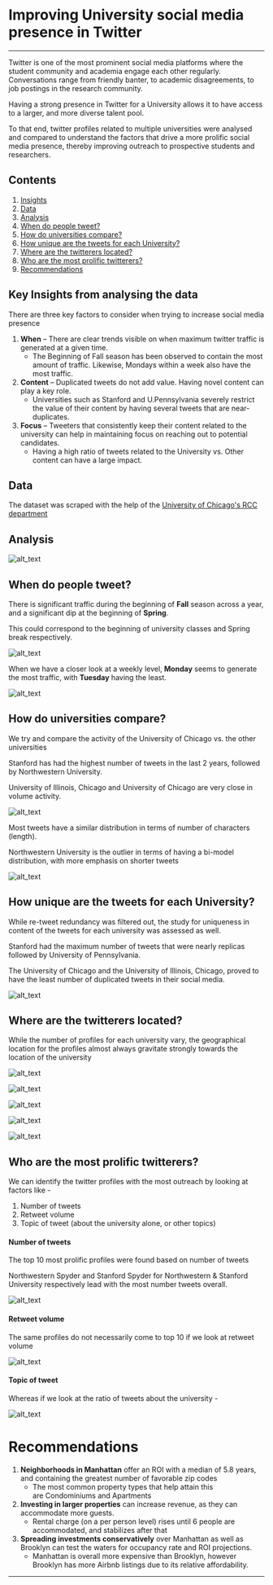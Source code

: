 # Improving University social media presence in Twitter
----------

Twitter is one of the most prominent social media platforms where the student community and academia engage each other regularly. Conversations range from friendly banter, to academic disagreements, to job postings in the research community.

Having a strong presence in Twitter for a University allows it to have access to a larger, and more diverse talent pool.

To that end, twitter profiles related to multiple universities were analysed and compared to understand the factors that drive a more prolific social media presence, thereby improving outreach to prospective students and researchers.


## Contents

1. [Insights](https://github.com/Srihari231092/twitter_feed_analysis#key-insights-from-analysing-the-data)
1. [Data](https://github.com/Srihari231092/twitter_feed_analysis#data)
1. [Analysis](https://github.com/Srihari231092/twitter_feed_analysis#analysis)
1. [When do people tweet?](https://github.com/Srihari231092/twitter_feed_analysis#https://github.com/Srihari231092/twitter_feed_analysis#when-do-people-tweet)
1. [How do universities compare?](https://github.com/Srihari231092/twitter_feed_analysis#how-do-universities-compare)
1. [How unique are the tweets for each University?](https://github.com/Srihari231092/twitter_feed_analysis#how-unique-are-the-tweets-for-each-university)
1. [Where are the twitterers located?](https://github.com/Srihari231092/twitter_feed_analysis#where-are-the-twitterers-located)
1. [Who are the most prolific twitterers?](https://github.com/Srihari231092/twitter_feed_analysis#who-are-the-most-prolific-twitterers)
1. [Recommendations](https://github.com/Srihari231092/twitter_feed_analysis#recommendations)


## Key Insights from analysing the data
	
There are three key factors to consider when trying to increase social media presence
1. <b>When</b> – There are clear trends visible on when maximum twitter traffic is generated at a given time. 
	- The Beginning of Fall season has been observed to contain the most amount of traffic. Likewise, Mondays within a week also have the most traffic.
1. <b>Content</b> – Duplicated tweets do not add value. Having novel content can play a key role. 
	- Universities such as Stanford and U.Pennsylvania severely restrict the value of their content by having several tweets that are near-duplicates.
1. <b>Focus</b> – Tweeters that consistently keep their content related to the university can help in maintaining focus on reaching out to potential candidates. 
	- Having a high ratio of tweets related to the University vs. Other content can have a large impact.


## Data 

The dataset was scraped with the help of the [University of Chicago's RCC department](https://rcc.uchicago.edu/)

## Analysis 

![alt_text](https://github.com/Srihari231092/twitter_feed_analysis/blob/master/res/img/pipeline.png)


## When do people tweet?

There is significant traffic during the beginning of <b>Fall</b> season across a year, and a significant dip at the beginning of <b>Spring</b>.

This could correspond to the beginning of university classes and Spring break respectively.

![alt_text](https://github.com/Srihari231092/twitter_feed_analysis/blob/master/res/img/created_months.png)


When we have a closer look at a weekly level, <b>Monday</b> seems to generate the most traffic, with <b>Tuesday</b> having the least. 

![alt_text](https://github.com/Srihari231092/twitter_feed_analysis/blob/master/res/img/created_days.png)

## How do universities compare?

We try and compare the activity of the University of Chicago vs. the other universities

Stanford has had the highest number of tweets in the last 2 years, followed by Northwestern University.

University of Illinois, Chicago and University of Chicago are very close in volume activity.

![alt_text](https://github.com/Srihari231092/twitter_feed_analysis/blob/master/res/img/num_tweets_per_uni.png)

Most tweets have a similar distribution in terms of number of characters (length).

Northwestern University is the outlier in terms of having a bi-model distribution, with more emphasis on shorter tweets

![alt_text](https://github.com/Srihari231092/twitter_feed_analysis/blob/master/res/img/tweet_length.png)


## How unique are the tweets for each University?

While re-tweet redundancy was filtered out, the study for uniqueness in content of the tweets for each university was assessed as well.

Stanford had the maximum number of tweets that were nearly replicas followed by University of Pennsylvania. 

The University of Chicago and the University of Illinois, Chicago, proved to have the least number of duplicated tweets in their social media.

![alt_text](https://github.com/Srihari231092/twitter_feed_analysis/blob/master/res/img/duplicate_ratios_bar.png)


## Where are the twitterers located?

While the number of profiles for each university vary, the geographical location for the profiles almost always gravitate strongly towards the location of the university


![alt_text](https://github.com/Srihari231092/twitter_feed_analysis/blob/master/res/img/twit_loc_uc.png)


![alt_text](https://github.com/Srihari231092/twitter_feed_analysis/blob/master/res/img/twit_loc_nw.png)


![alt_text](https://github.com/Srihari231092/twitter_feed_analysis/blob/master/res/img/twit_loc_uic.png)


![alt_text](https://github.com/Srihari231092/twitter_feed_analysis/blob/master/res/img/twit_loc_upenn.png)


![alt_text](https://github.com/Srihari231092/twitter_feed_analysis/blob/master/res/img/twit_loc_stanford.png)


## Who are the most prolific twitterers?

We can identify the twitter profiles with the most outreach by looking at factors like - 
1. Number of tweets
1. Retweet volume
1. Topic of tweet (about the university alone, or other topics)

#### Number of tweets

The top 10 most prolific profiles were found based on number of tweets

Northwestern Spyder and Stanford Spyder for Northwestern & Stanford University respectively lead with the most number tweets overall. 

![alt_text](https://github.com/Srihari231092/twitter_feed_analysis/blob/master/res/img/twitter_profiles.png)

#### Retweet volume

The same profiles do not necessarily come to top 10 if we look at retweet volume

![alt_text](https://github.com/Srihari231092/twitter_feed_analysis/blob/master/res/img/num_retweets.png)

#### Topic of tweet

Whereas if we look at the ratio of tweets about the university - 

![alt_text](https://github.com/Srihari231092/twitter_feed_analysis/blob/master/res/img/ratio_tweets.png)





## 
# Recommendations

1. <b>Neighborhoods in Manhattan</b> offer an ROI with a median of 5.8 years, and containing the greatest number of favorable zip codes 
	- The most common property types that help attain this are Condominiums and Apartments
1. <b>Investing in larger properties</b> can increase revenue, as they can accommodate more guests. 
	- Rental charge (on a per person level) rises until 6 people are accommodated, and stabilizes after that
1. <b>Spreading investments conservatively</b> over Manhattan as well as Brooklyn can test the waters for occupancy rate and ROI projections. 
	- Manhattan is overall more expensive than Brooklyn, however Brooklyn has more Airbnb listings due to its relative affordability.
 
----------

